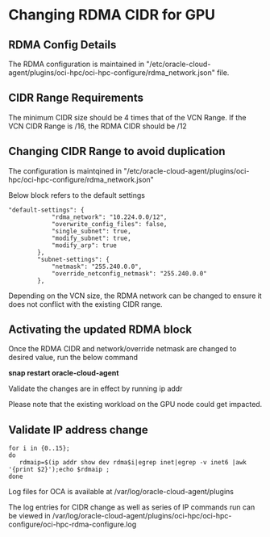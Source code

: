 # Changing RDMA CIDR for GPU

## RDMA Config Details

The RDMA configuration is maintained in "/etc/oracle-cloud-agent/plugins/oci-hpc/oci-hpc-configure/rdma_network.json" file.

## CIDR Range Requirements

The minimum CIDR size should be 4 times that of the VCN Range. If the VCN CIDR Range is /16, the RDMA CIDR should be /12

## Changing CIDR Range to avoid duplication

The configuration is maintqined in "/etc/oracle-cloud-agent/plugins/oci-hpc/oci-hpc-configure/rdma_network.json" 

Below block refers to the default settings 

```
"default-settings": {
            "rdma_network": "10.224.0.0/12",
            "overwrite_config_files": false,
            "single_subnet": true,
            "modify_subnet": true,
            "modify_arp": true
        },
        "subnet-settings": {
            "netmask": "255.240.0.0",
            "override_netconfig_netmask": "255.240.0.0"
        },
```

Depending on the VCN size, the RDMA network can be changed to ensure it does not conflict with the existing CIDR range.

## Activating the updated RDMA block

Once the RDMA CIDR and network/override netmask are changed to desired value, run the below command

**snap restart oracle-cloud-agent**

Validate the changes are in effect by running ip addr 

Please note that the existing workload on the GPU node could get impacted.

## Validate IP address change ##

```
for i in {0..15};
do
   rdmaip=$(ip addr show dev rdma$i|egrep inet|egrep -v inet6 |awk '{print $2}');echo $rdmaip ;
done

```

Log files for OCA is available at /var/log/oracle-cloud-agent/plugins

The log entries for CIDR change as well as series of IP commands run can be viewed in /var/log/oracle-cloud-agent/plugins/oci-hpc/oci-hpc-configure/oci-hpc-rdma-configure.log

